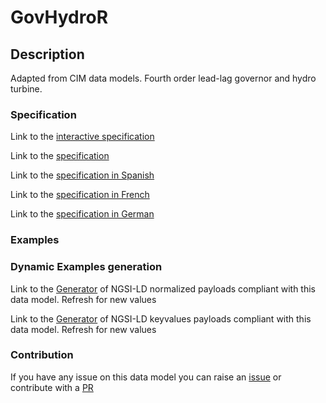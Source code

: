 # GovHydroR

## Description 

Adapted from CIM data models. Fourth order lead-lag governor and hydro turbine.
### Specification

Link to the [interactive specification](https://swagger.lab.fiware.org/?url=https://smart-data-models.github.io/dataModel.EnergyCIM/GovHydroR/swagger.yaml)

Link to the [specification](https://smart-data-models.github.io/dataModel.EnergyCIM/GovHydroR/doc/spec.md)

Link to the [specification in Spanish](https://smart-data-models.github.io/dataModel.EnergyCIM/GovHydroR/doc/spec_ES.md)

Link to the [specification in French](https://smart-data-models.github.io/dataModel.EnergyCIM/GovHydroR/doc/spec_FR.md)

Link to the [specification in German](https://smart-data-models.github.io/dataModel.EnergyCIM/GovHydroR/doc/spec_DE.md)
### Examples
### Dynamic Examples generation

Link to the [Generator](https://smartdatamodels.org/extra/ngsi-ld_generator_v0.92.php?schemaUrl=https://raw.githubusercontent.com/smart-data-models/dataModel.EnergyCIM/master/GovHydroR/schema.json&email=info@smartdatamodels.org) of NGSI-LD normalized payloads compliant with this data model. Refresh for new values

Link to the [Generator](https://smartdatamodels.org/extra/ngsi-ld_generator_keyvalues_v0.92.php?schemaUrl=https://raw.githubusercontent.com/smart-data-models/dataModel.EnergyCIM/master/GovHydroR/schema.json&email=info@smartdatamodels.org) of NGSI-LD keyvalues payloads compliant with this data model. Refresh for new values
### Contribution

 If you have any issue on this data model you can raise an [issue](https://github.com/smart-data-models/dataModel.EnergyCIM/issues)  or contribute with a [PR](https://github.com/smart-data-models/dataModel.EnergyCIM/pulls)